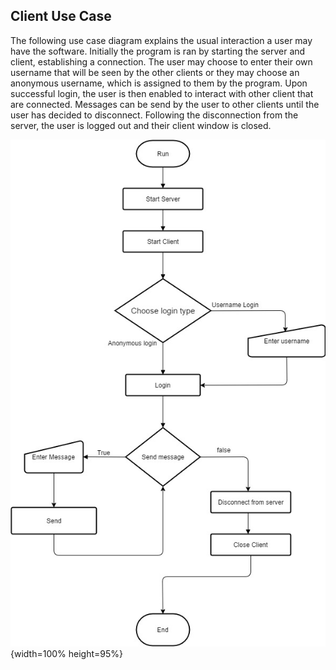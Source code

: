
## Client Use Case


The following use case diagram explains the usual interaction a user may have the software. Initially the program is ran by starting the server and client, establishing a connection. The user may choose to enter their own username that will be seen by the other clients or they may choose an anonymous username, which is assigned to them by the program. Upon successful login, the user is then enabled to interact with other client that are connected. Messages can be send by the user to other clients until the user has decided to disconnect. Following the disconnection from the server, the user is logged out and their client window is closed. 



![Flowchart Image. \label{Flowchart}](04_assets/04_system_design/FlowchartDiagrams/FlowChartDiagram.jpg){width=100% height=95%}
